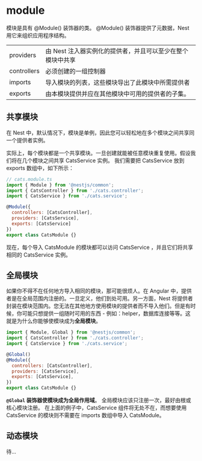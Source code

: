 # module

模块是具有 @Module() 装饰器的类。 @Module() 装饰器提供了元数据，Nest 用它来组织应用程序结构。

| | |
| -- | -- |
| providers | 由 Nest 注入器实例化的提供者，并且可以至少在整个模块中共享 |
| controllers | 必须创建的一组控制器 |
| imports | 导入模块的列表，这些模块导出了此模块中所需提供者 |
| exports | 由本模块提供并应在其他模块中可用的提供者的子集。 |

## 共享模块

在 Nest 中，默认情况下，模块是单例，因此您可以轻松地在多个模块之间共享同一个提供者实例。

实际上，每个模块都是一个共享模块。一旦创建就能被任意模块重复使用。假设我们将在几个模块之间共享 CatsService 实例。 我们需要把 CatsService 放到 exports 数组中，如下所示：

```js
// cats.module.ts
import { Module } from '@nestjs/common';
import { CatsController } from './cats.controller';
import { CatsService } from './cats.service';

@Module({
  controllers: [CatsController],
  providers: [CatsService],
  exports: [CatsService]
})
export class CatsModule {}
```

现在，每个导入 CatsModule 的模块都可以访问 CatsService ，并且它们将共享相同的 CatsService 实例。

## 全局模块

如果你不得不在任何地方导入相同的模块，那可能很烦人。在 Angular 中，提供者是在全局范围内注册的。一旦定义，他们到处可用。另一方面，Nest 将提供者封装在模块范围内。您无法在其他地方使用模块的提供者而不导入他们。但是有时候，你可能只想提供一组随时可用的东西 - 例如：helper，数据库连接等等。这就是为什么你能够使模块成为**全局模块**。

```js
import { Module, Global } from '@nestjs/common';
import { CatsController } from './cats.controller';
import { CatsService } from './cats.service';

@Global()
@Module({
  controllers: [CatsController],
  providers: [CatsService],
  exports: [CatsService],
})
export class CatsModule {}
```

**`@Global` 装饰器使模块成为全局作用域**。 全局模块应该只注册一次，最好由根或核心模块注册。 在上面的例子中，CatsService 组件将无处不在，而想要使用 CatsService 的模块则不需要在 imports 数组中导入 CatsModule。

## 动态模块

待...